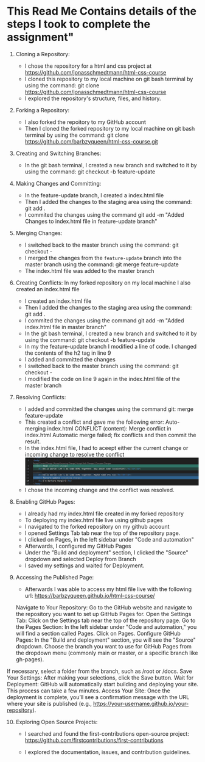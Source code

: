 # This Read Me Contains details of the steps I took to complete the assignment"

1. Cloning a Repository:
    - I chose the repository for a html and css project at https://github.com/jonasschmedtmann/html-css-course
    - I cloned this repository to my local machine on git bash terminal by using the command: git clone https://github.com/jonasschmedtmann/html-css-course
    - I explored the repository's structure, files, and history.

2. Forking a Repository:
    - I also forked the repoitory to my GitHub account 
    - Then I cloned the forked repository to my local machine on git bash terminal by using the command: git clone https://github.com/barbzyqueen/html-css-course.git
    

3. Creating and Switching Branches:
    - In the git bash terminal, I created a new branch and switched to it by using the command: git checkout -b feature-update

4. Making Changes and Committing:

    - In the feature-update branch, I created a index.html file
    - Then I added the changes to the staging area using the command: git add .
    - I commited the changes using the command git add -m "Added Changes to index.html file in feature-update branch"

5. Merging Changes:
    - I switched back to the master branch using the command: git checkout -
    - I merged the changes from the `feature-update` branch into the master branch using the command: git merge feature-update
    - The index.html file was added to the master branch


6. Creating Conflicts:
In my forked repository on my local machine I also created an index.html file
    - I created an index.html file
    - Then I added the changes to the staging area using the command: git add .
    - I commited the changes using the command git add -m "Added  index.html file in master branch"
    - In the git bash terminal, I created a new branch and switched to it by using the command: git checkout -b feature-update
    - In my the feature-update branch I modified a line of code. I changed the contents of the h2 tag in line 9
    - I added and committed the changes 
    - I switched back to the master branch using the command: git checkout -
    - I modified the code on line 9 again in the index.html file of the master branch

7. Resolving Conflicts:
    - I added and committed the changes using the command git: merge feature-update
    - This created a conflict and gave me the following error:
        Auto-merging index.html
        CONFLICT (content): Merge conflict in index.html
        Automatic merge failed; fix conflicts and then commit the result.
    - In the index.html file, I had to aceept either the current change or incoming change to resolve the conflict
        ![Resolving Merge Conflict](conflict_img.png)
    - I chose the incoming change and the conflict was resolved.


8. Enabling GitHub Pages:
    - I already had my index.html file created in my forked repository
    - To deploying my index.html file live using github pages
    - I navigated to the forked repository on my github account
    - I opened  Settings Tab  tab near the top of the repository page.
    - I clicked on Pages, in the left sidebar under "Code and automation"
    - Afterwards, I configured my GitHub Pages
    - Under the "Build and deployment" section, I clicked the "Source" dropdown and selected Deploy from Branch
    - I saved my settings and waited for Deployment.


9.  Accessing the Published Page:
    - Afterwards I was able to access my html file live with the following  url: https://barbzyqueen.github.io/html-css-course/

    Navigate to Your Repository: Go to the GitHub website and navigate to the repository you want to set up GitHub Pages for.
Open the Settings Tab: Click on the Settings tab near the top of the repository page.
Go to the Pages Section:
In the left sidebar under "Code and automation," you will find a section called Pages.
Click on Pages.
Configure GitHub Pages:
In the "Build and deployment" section, you will see the "Source" dropdown.
Choose the branch you want to use for GitHub Pages from the dropdown menu (commonly main or master, or a specific branch like gh-pages).

If necessary, select a folder from the branch, such as /root or /docs.
Save Your Settings:
After making your selections, click the Save button.
Wait for Deployment:
GitHub will automatically start building and deploying your site.
This process can take a few minutes.
Access Your Site:
Once the deployment is complete, you’ll see a confirmation message with the URL where your site is published (e.g., https://your-username.github.io/your-repository).

    
10. Exploring Open Source Projects:

    - I searched and found the first-contributions open-source project: https://github.com/firstcontributions/first-contributions

    - I explored the documentation, issues, and contribution guidelines.
